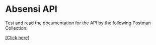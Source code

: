 # Absensi API

Test and read the documentation for the API by the following Postman Collection:

[[Click here]](https://drive.google.com/file/d/120iiEBtov7i-MoI1qwy0U2yNSWh9GqhL/view?usp=sharing)
